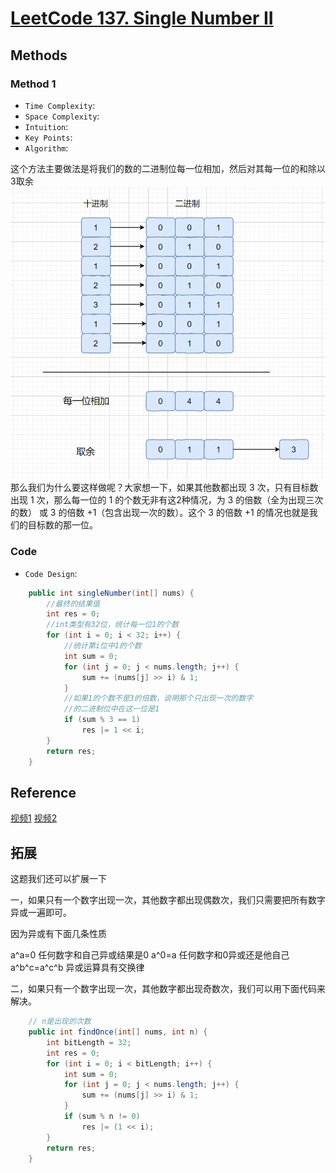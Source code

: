 # [LeetCode 137. Single Number II](https://leetcode-cn.com/problems/single-number-ii/)

## Methods

### Method 1

* `Time Complexity`:
* `Space Complexity`:
* `Intuition`:
* `Key Points`:
* `Algorithm`:

这个方法主要做法是将我们的数的二进制位每一位相加，然后对其每一位的和除以3取余
![17](../../Image/17.png)
那么我们为什么要这样做呢？大家想一下，如果其他数都出现 3 次，只有目标数出现 1 次，那么每一位的 1 的个数无非有这2种情况，为 3 的倍数（全为出现三次的数） 或 3 的倍数 +1（包含出现一次的数）。这个 3 的倍数 +1 的情况也就是我们的目标数的那一位。

### Code

* `Code Design`:

```java
    public int singleNumber(int[] nums) {
        //最终的结果值
        int res = 0;
        //int类型有32位，统计每一位1的个数
        for (int i = 0; i < 32; i++) {
            //统计第i位中1的个数
            int sum = 0;
            for (int j = 0; j < nums.length; j++) {
                sum += (nums[j] >> i) & 1;
            }
            //如果1的个数不是3的倍数，说明那个只出现一次的数字
            //的二进制位中在这一位是1
            if (sum % 3 == 1)
                res |= 1 << i;
        }
        return res;
    }
```

## Reference

[视频1](https://leetcode-cn.com/problems/single-number-ii/solution/shu-ju-jie-gou-he-suan-fa-kan-wan-ni-nen-v9qp/)
[视频2](https://www.youtube.com/watch?v=puXcQpwgcD0)

## 拓展

这题我们还可以扩展一下

一，如果只有一个数字出现一次，其他数字都出现偶数次，我们只需要把所有数字异或一遍即可。

因为异或有下面几条性质

a^a=0 任何数字和自己异或结果是0
a^0=a 任何数字和0异或还是他自己
a^b^c=a^c^b 异或运算具有交换律

二，如果只有一个数字出现一次，其他数字都出现奇数次，我们可以用下面代码来解决。

```java
    // n是出现的次数
    public int findOnce(int[] nums, int n) {
        int bitLength = 32;
        int res = 0;
        for (int i = 0; i < bitLength; i++) {
            int sum = 0;
            for (int j = 0; j < nums.length; j++) {
                sum += (nums[j] >> i) & 1;
            }
            if (sum % n != 0)
                res |= (1 << i);
        }
        return res;
    }
```